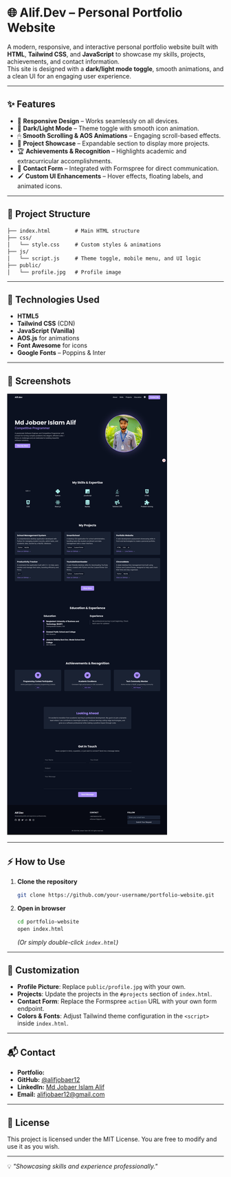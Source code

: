 # 🌐 Alif.Dev – Personal Portfolio Website

A modern, responsive, and interactive personal portfolio website built with **HTML**, **Tailwind CSS**, and **JavaScript** to showcase my skills, projects, achievements, and contact information.  
This site is designed with a **dark/light mode toggle**, smooth animations, and a clean UI for an engaging user experience.

---

## ✨ Features

- 🎨 **Responsive Design** – Works seamlessly on all devices.
- 🌙 **Dark/Light Mode** – Theme toggle with smooth icon animation.
- 🖱 **Smooth Scrolling & AOS Animations** – Engaging scroll-based effects.
- 📂 **Project Showcase** – Expandable section to display more projects.
- 🏆 **Achievements & Recognition** – Highlights academic and extracurricular accomplishments.
- 📧 **Contact Form** – Integrated with Formspree for direct communication.
- 🖌 **Custom UI Enhancements** – Hover effects, floating labels, and animated icons.

---

## 📁 Project Structure

```
├── index.html        # Main HTML structure
├── css/
│   └── style.css     # Custom styles & animations
├── js/
│   └── script.js     # Theme toggle, mobile menu, and UI logic
├── public/
│   └── profile.jpg   # Profile image
```

---

## 🚀 Technologies Used

- **HTML5**
- **Tailwind CSS** (CDN)
- **JavaScript (Vanilla)**
- **AOS.js** for animations
- **Font Awesome** for icons
- **Google Fonts** – Poppins & Inter

---

## 📸 Screenshots


![Home Screenshot](screenshort\index.html.png)



---

## ⚡ How to Use

1. **Clone the repository**
   ```bash
   git clone https://github.com/your-username/portfolio-website.git
   ```

2. **Open in browser**
   ```bash
   cd portfolio-website
   open index.html
   ```
   *(Or simply double-click `index.html`)*

---

## 🔧 Customization

- **Profile Picture**: Replace `public/profile.jpg` with your own.
- **Projects**: Update the projects in the `#projects` section of `index.html`.
- **Contact Form**: Replace the Formspree `action` URL with your own form endpoint.
- **Colors & Fonts**: Adjust Tailwind theme configuration in the `<script>` inside `index.html`.

---

## 📬 Contact

- **Portfolio:** []()
- **GitHub:** [@alifjobaer12](https://github.com/alifjobaer12)
- **LinkedIn:** [Md Jobaer Islam Alif](https://www.linkedin.com/in/alifjobaer12)
- **Email:** [alifjobaer12@gmail.com](mailto:alifjobaer12@gmail.com)

---

## 📝 License

This project is licensed under the MIT License. You are free to modify and use it as you wish.

---
💡 *"Showcasing skills and experience professionally."*
